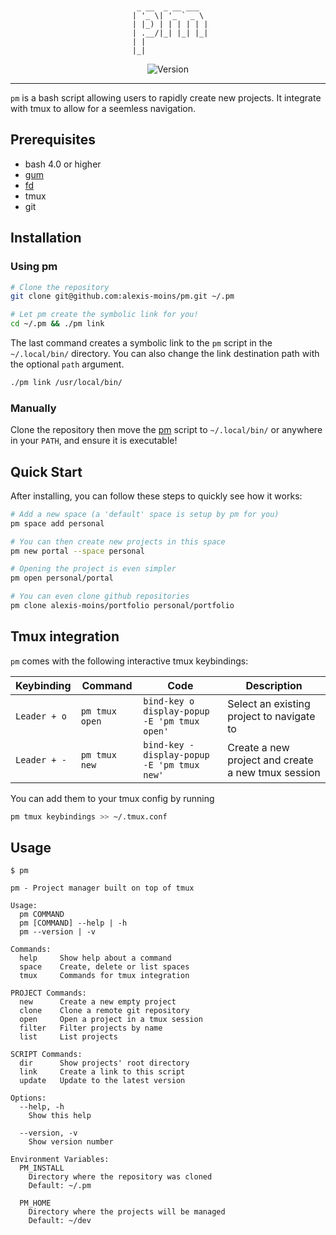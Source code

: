 <div align='center'>

```
                  
                  
  _ __  _ __ ___  
 | '_ \| '_ ` _ \ 
 | |_) | | | | | |
 | .__/|_| |_| |_|
 | |              
 |_|              
```

![Version](https://img.shields.io/badge/version-0.2.0-blue.svg)

</div>

---

`pm` is a bash script allowing users to rapidly create new projects. It integrate with tmux to allow for a seemless navigation.

## Prerequisites

- bash 4.0 or higher
- [gum](https://github.com/charmbracelet/gum)
- [fd](https://github.com/sharkdp/fd)
- tmux
- git


## Installation

### Using pm

```bash
# Clone the repository
git clone git@github.com:alexis-moins/pm.git ~/.pm

# Let pm create the symbolic link for you!
cd ~/.pm && ./pm link
```

The last command creates a symbolic link to the `pm` script in the `~/.local/bin/` directory. You can also change the link destination path with the optional `path` argument.
```bash
./pm link /usr/local/bin/
```

### Manually

Clone the repository then move the [pm](pm) script to `~/.local/bin/` or anywhere in your `PATH`, and ensure it is executable!

## Quick Start

After installing, you can follow these steps to quickly see how it works:

```bash
# Add a new space (a 'default' space is setup by pm for you)
pm space add personal

# You can then create new projects in this space
pm new portal --space personal

# Opening the project is even simpler
pm open personal/portal

# You can even clone github repositories
pm clone alexis-moins/portfolio personal/portfolio
```

## Tmux integration

`pm` comes with the following interactive tmux keybindings:

| Keybinding   | Command        | Code                                         | Description                                        |
| ------------ | -------------- | -------------------------------------------- | -------------------------------------------------- |
| `Leader + o` | `pm tmux open` | `bind-key o display-popup -E 'pm tmux open'` | Select an existing project to navigate to          |
| `Leader + -` | `pm tmux new`  | `bind-key - display-popup -E 'pm tmux new'`  | Create a new project and create a new tmux session |

You can add them to your tmux config by running
```bash
pm tmux keybindings >> ~/.tmux.conf
```

## Usage

```
$ pm

pm - Project manager built on top of tmux

Usage:
  pm COMMAND
  pm [COMMAND] --help | -h
  pm --version | -v

Commands:
  help     Show help about a command
  space    Create, delete or list spaces
  tmux     Commands for tmux integration

PROJECT Commands:
  new      Create a new empty project
  clone    Clone a remote git repository
  open     Open a project in a tmux session
  filter   Filter projects by name
  list     List projects

SCRIPT Commands:
  dir      Show projects' root directory
  link     Create a link to this script
  update   Update to the latest version

Options:
  --help, -h
    Show this help

  --version, -v
    Show version number

Environment Variables:
  PM_INSTALL
    Directory where the repository was cloned
    Default: ~/.pm

  PM_HOME
    Directory where the projects will be managed
    Default: ~/dev
```

